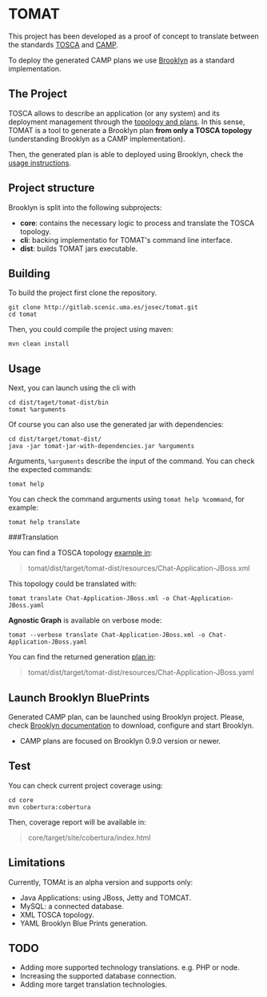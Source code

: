 

TOMAT 
==================

This project has been developed as a proof of concept to translate between the standards  [TOSCA][1] and [CAMP][2].

To deploy the generated CAMP plans we use [Brooklyn][3] as a standard implementation.


The Project
-------------------
TOSCA allows to describe an application (or any system) and its deployment management through the [topology and plans][4].   In this sense, TOMAT is a tool to generate a Brooklyn plan **from only a TOSCA topology** (understanding Brooklyn as a CAMP implementation).

Then, the generated plan is able to deployed using Brooklyn, check the [usage instructions][6].

Project structure
-------------------
Brooklyn is split into the following subprojects:

- **core**: contains the necessary logic to process and translate the TOSCA topology.
- **cli**: backing implementatio for TOMAT's command line interface.
- **dist**: builds TOMAT jars executable.





Building
------------
To build the project first clone the repository.

```
git clone http://gitlab.scenic.uma.es/josec/tomat.git
cd tomat
```

Then, you could compile the project using maven:
```
mvn clean install
```

Usage
---------
Next, you can launch using the cli with

```
cd dist/taget/tomat-dist/bin
tomat %arguments
```

Of course you can also use the generated jar with dependencies:
```
cd dist/target/tomat-dist/
java -jar tomat-jar-with-dependencies.jar %arguments
``` 

Arguments, ```%arguments``` describe the input of the command. You can check the expected commands:
```
tomat help 
```

You can check the command arguments using ```tomat help %command```, for example:

```
tomat help translate
```

###Translation

You can find a TOSCA topology [example in][7]:

> tomat/dist/target/tomat-dist/resources/Chat-Application-JBoss.xml

This topology could be translated with:
```
tomat translate Chat-Application-JBoss.xml -o Chat-Application-JBoss.yaml
```
**Agnostic Graph** is available on verbose mode:
```
tomat --verbose translate Chat-Application-JBoss.xml -o Chat-Application-JBoss.yaml
```

You can find the returned generation [plan in][8]:
> tomat/dist/target/tomat-dist/resources/Chat-Application-JBoss.yaml


Launch Brooklyn BluePrints
---------------------------
Generated CAMP plan, can be launched using Brooklyn project.
Please, check [Brooklyn documentation][9] to download, configure and start Brooklyn.

* CAMP plans are focused on Brooklyn 0.9.0 version or newer.


Test
---------
You can check current project coverage using:
```
cd core
mvn cobertura:cobertura
```
Then, coverage report will be available in:
> core/target/site/cobertura/index.html

Limitations
-------------------
Currently, TOMAt is an alpha version and supports only:

- Java Applications: using JBoss, Jetty and TOMCAT.
- MySQL: a connected database.
- XML TOSCA topology.
- YAML Brooklyn Blue Prints generation.

TODO
-------------------
- Adding more supported technology translations. e.g. PHP or node.
- Increasing the supported database connection.
- Adding more target translation technologies.


[1]: https://www.oasis-open.org/committees/tosca/
[2]: https://www.oasis-open.org/committees/camp/
[3]: https://brooklyn.incubator.apache.org/
[4]: http://docs.oasis-open.org/tosca/TOSCA/v1.0/os/TOSCA-v1.0-os.html#_Toc356403643
[6]: https://brooklyn.incubator.apache.org/v/latest/start/index.html
[7]: https://gitlab.scenic.uma.es/josec/tomat/blob/master/dist/src/main/dist/resources/Chat-Application-JBoss.xml
[8]: https://gitlab.scenic.uma.es/josec/tomat/blob/master/dist/src/main/dist/resources/Chat-Application-JBoss.yaml
[9]: https://brooklyn.io